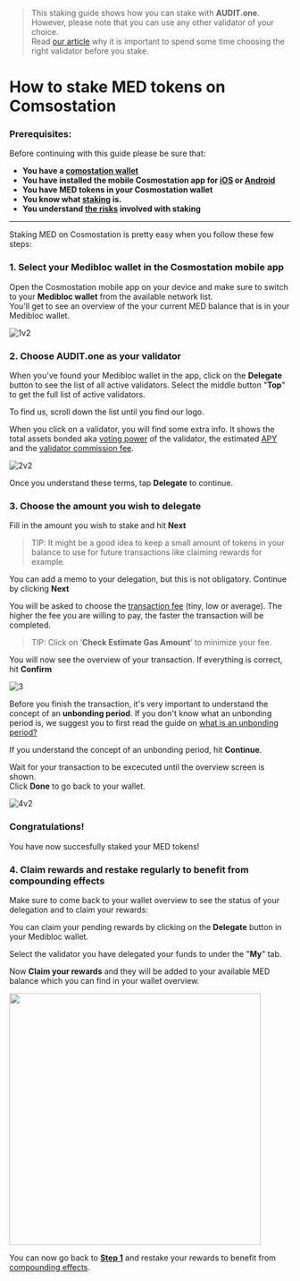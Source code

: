   > This staking guide shows how you can stake with **AUDIT.one**. <br>
  > However, please note that you can use any other validator of your choice. <br>
  > Read [our article](Importance_of_choosing_the_right_validator.md) why it is important to spend some time choosing the right validator before you stake.

# How to stake MED tokens on Comsostation 

### Prerequisites:

Before continuing with this guide please be sure that:

- **You have a [comostation wallet](How_to_create_a_cosmostation_wallet.md)**
- **You have installed the mobile Cosmostation app for [iOS](https://apps.apple.com/app/cosmostation/id1459830339) or [Android](https://play.google.com/store/apps/details?id=wannabit.io.cosmostaion)**
- **You have MED tokens in your Cosmostation wallet**
- **You know what [staking](What_is_staking.md) is.**
- **You understand [the risks](Risks_of_staking.md) involved with staking**

***

Staking MED on Cosmostation is pretty easy when you follow these few steps:

### 1.  **<a name="step1"> Select your Medibloc wallet in the Cosmostation mobile app </a>**

Open the Cosmostation mobile app on your device and make sure to switch to your **Medibloc wallet** from the available network list. <br>
You'll get to see an overview of the your current MED balance that is in your Medibloc wallet.

![1v2](https://user-images.githubusercontent.com/95366163/152378973-6220534d-4d48-418d-aab1-56b833706ac8.png)


### 2.  **Choose AUDIT.one as your validator**

When you've found your Medibloc wallet in the app, click on the **Delegate** button to see the list of all active validators. Select the middle button "**Top**" to get the full list of active validators. <br>

To find us, scroll down the list until you find our logo. <br>

When you click on a validator, you will find some extra info. It shows the total assets bonded aka [voting power](Voting_power.md) of the validator, the estimated [APY](APY.md) and the [validator commission fee](Validator_fee.md).

![2v2](https://user-images.githubusercontent.com/95366163/152378929-7f989d86-ae35-481b-8af8-9e609fc81a56.png)

Once you understand these terms, tap **Delegate** to continue. <br>

### 3.  **Choose the amount you wish to delegate**

Fill in the amount you wish to stake and hit **Next**
  > TIP: It might be a good idea to keep a small amount of tokens in your balance to use for future transactions like claiming rewards for example.

You can add a memo to your delegation, but this is not obligatory. Continue by clicking **Next** <br>

You will be asked to choose the [transaction fee](Transaction_fees.md) (tiny, low or average). 
The higher the fee you are willing to pay, the faster the transaction will be completed. 
  > TIP: Click on ‘**Check Estimate Gas Amount**’ to minimize your fee.

You will now see the overview of your transaction. If everything is correct, hit **Confirm**

![3](https://user-images.githubusercontent.com/95366163/153613236-0feb7eb1-84fd-4aa2-8beb-4f007705360c.png)


Before you finish the transaction, it's very important to understand the concept of an **unbonding period**.
If you don't know what an unbonding period is, we suggest you to first read the guide on [what is an unbonding period?](Unbonding_period.md) <br>

If you understand the concept of an unbonding period, hit **Continue**. <br>

Wait for your transaction to be excecuted until the overview screen is shown. <br>
Click **Done** to go back to your wallet.

![4v2](https://user-images.githubusercontent.com/95366163/152379241-bba62854-4f55-4968-9d90-107d00d7540d.png)

### **Congratulations!** 
You have now succesfully staked your MED tokens!


### 4.  **Claim rewards and restake regularly to benefit from compounding effects**

Make sure to come back to your wallet overview to see the status of your delegation and to claim your rewards:<br>

You can claim your pending rewards by clicking on the **Delegate** button in your Medibloc wallet.<br>

Select the validator you have delegated your funds to under the "**My**" tab. <br>

Now **Claim your rewards** and they will be added to your available MED balance which you can find in your wallet overview.<br>

<img height="450" src="https://user-images.githubusercontent.com/95366163/152363745-c1a11b5a-867c-4e6e-8184-3c21e843d61e.png">

You can now go back to [**Step 1**](#step1) and restake your rewards to benefit from [compounding effects](Compound_interest.md).

